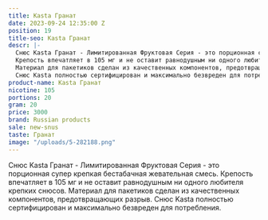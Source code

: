```yaml
---
title: Kasta Гранат
date: 2023-09-24 12:35:00 Z
position: 19
title-seo: Kasta Гранат
descr: |-
  Снюс Kasta Гранат - Лимитированная Фруктовая Серия - это порционная супер крепкая бестабачная жевательная смесь.
  Крепость впечатляет в 105 мг и не оставит равнодушным ни одного любителя крепких снюсов.
  Материал для пакетиков сделан из качественных компонентов, предотвращающих разрыв.
  Снюс Kasta полностью сертифицирован и максимально безвреден для потребления.
product-name: Kasta Гранат
nicotine: 105
portions: 20
gram: 20
price: 3000
brand: Russian products
sale: new-snus
taste: Гранат
image: "/uploads/5-282188.png"
---
```


Снюс Kasta Гранат - Лимитированная Фруктовая Серия - это порционная супер крепкая бестабачная жевательная смесь.
Крепость впечатляет в 105 мг и не оставит равнодушным ни одного любителя крепких снюсов.
Материал для пакетиков сделан из качественных компонентов, предотвращающих разрыв.
Снюс Kasta полностью сертифицирован и максимально безвреден для потребления.